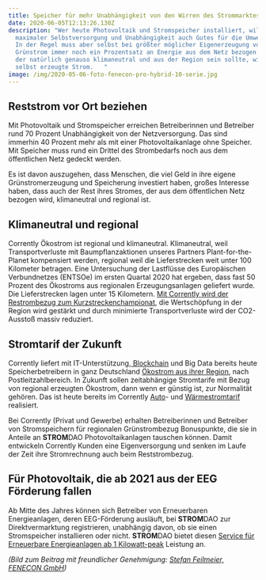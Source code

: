 ```yaml
---
title: Speicher für mehr Unabhängigkeit von den Wirren des Strommarktes
date: 2020-06-05T12:13:26.130Z
description: "Wer heute Photovoltaik und Stromspeicher installiert, will neben
  maximaler Selbstversorgung und Unabhängigkeit auch Gutes für die Umwelt tun.
  In der Regel muss aber selbst bei größter möglicher Eigenerzeugung von
  Grünstrom immer noch ein Prozentsatz an Energie aus dem Netz bezogen werden,
  der natürlich genauso klimaneutral und aus der Region sein sollte, wie der
  selbst erzeugte Strom.   "
image: /img/2020-05-06-foto-fenecon-pro-hybrid-10-serie.jpg
---
```

## Reststrom vor Ort beziehen

Mit Photovoltaik und Stromspeicher erreichen Betreiberinnen und Betreiber rund 70 Prozent Unabhängigkeit von der Netzversorgung. Das sind immerhin 40 Prozent mehr als mit einer Photovoltaikanlage ohne Speicher. Mit Speicher muss rund ein Drittel des Strombedarfs noch aus dem öffentlichen Netz gedeckt werden. 

Es ist davon auszugehen, dass Menschen, die viel Geld in ihre eigene Grünstromerzeugung und Speicherung investiert haben, großes Interesse haben, dass auch der Rest ihres Stromes, der aus dem öffentlichen Netz bezogen wird, klimaneutral und regional ist. 

## Klimaneutral und regional

Corrently Ökostrom ist regional und klimaneutral. Klimaneutral, weil Transportverluste mit Baumpflanzaktionen unseres Partners Plant-for-the-Planet kompensiert werden, regional weil die Lieferstrecken weit unter 100 Kilometer betragen. Eine Untersuchung der Lastflüsse des Europäischen Verbundnetzes (ENTSOe) im ersten Quartal 2020 hat ergeben, dass fast 50 Prozent des Ökostroms aus regionalen Erzeugungsanlagen geliefert wurde. Die Lieferstrecken lagen unter 15 Kilometern. [Mit Corrently wird der Restrombezug zum Kurzstreckenchampionat](https://corrently.blog/post/nachhaltiger-reststrom/), die Wertschöpfung in der Region wird gestärkt und durch minimierte Transportverluste wird der CO2-Ausstoß massiv reduziert.

## Stromtarif der Zukunft

Corrently liefert mit IT-Unterstützung,[ Blockchain](https://www.corrently.de/hintergrund/digitalisierung-mit-corrently.html) und Big Data bereits heute Speicherbetreibern in ganz Deutschland [Ökostrom aus ihrer Region](https://www.corrently.de/tarifrechner.html), nach Postleitzahlbereich. In Zukunft sollen zeitabhängige Stromtarife mit Bezug von regional erzeugten Ökostrom, dann wenn er günstig ist, zur Normalität gehören. Das ist heute bereits im Corrently [Auto](https://corrently.de/oekostrom/auto.html)- und [Wärmestromtarif](https://corrently.de/oekostrom/waerme.html) realisiert.

Bei Corrently (Privat und Gewerbe) erhalten Betreiberinnen und Betreiber von Stromspeichern für regionalen Grünstrombezug Bonuspunkte, die sie in Anteile an **STROM**DAO Photovoltaikanlagen tauschen können. Damit entwickeln Corrently Kunden eine Eigenversorgung und senken im Laufe der Zeit ihre Stromrechnung auch beim Reststrombezug.

## Für Photovoltaik, die ab 2021 aus der EEG Förderung fallen

Ab Mitte des Jahres können sich Betreiber von Erneuerbaren Energieanlagen, deren EEG-Förderung ausläuft, bei **STROM**DAO zur Direktvermarktung registrieren, unabhängig davon, ob sie einen Stromspeicher installieren oder nicht. **STROM**DAO bietet diesen [Service für Erneuerbare Energieanlagen ab 1 Kilowatt-peak](https://www.corrently.de/transparenz/wind-und-solarstromabnahme/) Leistung an.

*(Bild zum Beitrag mit freundlicher Genehmigung:* *[Stefan Feilmeier, FENECON GmbH](https://www.fenecon.de/))*